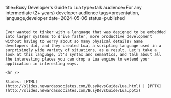 title=Busy Developer's Guide to Lua
type=talk
audience=For any intermediate (2+ years) developer audience
tags=presentation, language,developer
date=2024-05-06
status=published
~~~~~~

Ever wanted to tinker with a language that was designed to be embedded into larger systems to drive faster, more productive development without having to worry about so many physical details? Game developers did, and they created Lua, a scripting language used in a surprisingly wide variety of situations, as a result. Let's take a look at this language, it's syntax and semantics, and talk about all the interesting places you can drop a Lua engine to extend your application in interesting ways.
    
<hr />

Slides: [HTML](http://slides.newardassociates.com/BusyDevsGuide/Lua.html) | [PPTX](http://slides.newardassociates.com/BusyDevsGuide/Lua.pptx)
